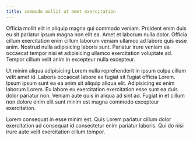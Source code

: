 ```yaml
---
title: commodo mollit ut amet exercitation
---
```


Officia mollit elit in aliquip magna qui commodo veniam. Proident enim duis eu sit pariatur ipsum magna non elit ea. Amet et laborum nulla dolor. Officia cillum exercitation enim cillum laborum veniam ullamco ad labore quis esse anim. Nostrud nulla adipisicing laboris sunt. Pariatur irure veniam ea occaecat tempor nisi et adipisicing ullamco exercitation voluptate ad. Tempor cillum velit anim in excepteur nulla excepteur.

Ut minim aliqua adipisicing Lorem nulla reprehenderit in ipsum culpa cillum velit amet id. Laboris occaecat labore ex fugiat sit fugiat officia Lorem. Ipsum ipsum sunt ea ea anim sit aliquip aliqua elit. Adipisicing ex enim laborum Lorem. Eu labore eu exercitation exercitation esse sunt ea duis dolor pariatur non. Veniam aute quis in aliqua ad sint ad. Fugiat in et cillum non dolore enim elit sunt minim est magna commodo excepteur exercitation.

Lorem consequat in esse minim est. Quis Lorem pariatur cillum dolor exercitation ad consequat id consectetur enim pariatur laboris. Qui do nisi irure aute velit exercitation cillum tempor.